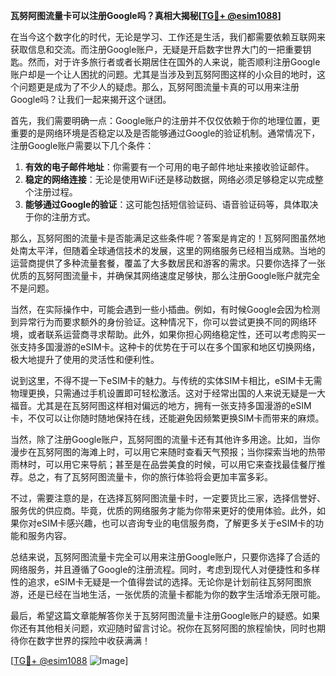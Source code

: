 **瓦努阿图流量卡可以注册Google吗？真相大揭秘[[TG💪+ @esim1088](https://t.me/s/esim1088)]**

在当今这个数字化的时代，无论是学习、工作还是生活，我们都需要依赖互联网来获取信息和交流。而注册Google账户，无疑是开启数字世界大门的一把重要钥匙。然而，对于许多旅行者或者长期居住在国外的人来说，能否顺利注册Google账户却是一个让人困扰的问题。尤其是当涉及到瓦努阿图这样的小众目的地时，这个问题更是成为了不少人的疑虑。那么，瓦努阿图流量卡真的可以用来注册Google吗？让我们一起来揭开这个谜团。

首先，我们需要明确一点：Google账户的注册并不仅仅依赖于你的地理位置，更重要的是网络环境是否稳定以及是否能够通过Google的验证机制。通常情况下，注册Google账户需要以下几个条件：

1. **有效的电子邮件地址**：你需要有一个可用的电子邮件地址来接收验证邮件。
2. **稳定的网络连接**：无论是使用WiFi还是移动数据，网络必须足够稳定以完成整个注册过程。
3. **能够通过Google的验证**：这可能包括短信验证码、语音验证码等，具体取决于你的注册方式。

那么，瓦努阿图的流量卡是否能满足这些条件呢？答案是肯定的！瓦努阿图虽然地处南太平洋，但随着全球通信技术的发展，这里的网络服务已经相当成熟。当地的运营商提供了多种流量套餐，覆盖了大多数居民和游客的需求。只要你选择了一张优质的瓦努阿图流量卡，并确保其网络速度足够快，那么注册Google账户就完全不是问题。

当然，在实际操作中，可能会遇到一些小插曲。例如，有时候Google会因为检测到异常行为而要求额外的身份验证。这种情况下，你可以尝试更换不同的网络环境，或者联系运营商寻求帮助。此外，如果你担心网络稳定性，还可以考虑购买一张支持多国漫游的eSIM卡。这种卡的优势在于可以在多个国家和地区切换网络，极大地提升了使用的灵活性和便利性。

说到这里，不得不提一下eSIM卡的魅力。与传统的实体SIM卡相比，eSIM卡无需物理更换，只需通过手机设置即可轻松激活。这对于经常出国的人来说无疑是一大福音。尤其是在瓦努阿图这样相对偏远的地方，拥有一张支持多国漫游的eSIM卡，不仅可以让你随时随地保持在线，还能避免因频繁更换SIM卡而带来的麻烦。

当然，除了注册Google账户，瓦努阿图的流量卡还有其他许多用途。比如，当你漫步在瓦努阿图的海滩上时，可以用它来随时查看天气预报；当你探索当地的热带雨林时，可以用它来导航；甚至是在品尝美食的时候，可以用它来查找最佳餐厅推荐。总之，有了瓦努阿图流量卡，你的旅行体验将会更加丰富多彩。

不过，需要注意的是，在选择瓦努阿图流量卡时，一定要货比三家，选择信誉好、服务优的供应商。毕竟，优质的网络服务才能为你带来更好的使用体验。此外，如果你对eSIM卡感兴趣，也可以咨询专业的电信服务商，了解更多关于eSIM卡的功能和服务内容。

总结来说，瓦努阿图流量卡完全可以用来注册Google账户，只要你选择了合适的网络服务，并且遵循了Google的注册流程。同时，考虑到现代人对便捷性和多样性的追求，eSIM卡无疑是一个值得尝试的选择。无论你是计划前往瓦努阿图旅游，还是已经在当地生活，一张优质的流量卡都能为你的数字生活增添无限可能。

最后，希望这篇文章能解答你关于瓦努阿图流量卡注册Google账户的疑惑。如果你还有其他相关问题，欢迎随时留言讨论。祝你在瓦努阿图的旅程愉快，同时也期待你在数字世界的探险中收获满满！

[[TG💪+ @esim1088](https://t.me/s/esim1088) ![Image](https://i.postimg.cc/4NQfJmqS/Snipaste-2025-05-13-00-14-12.png)]